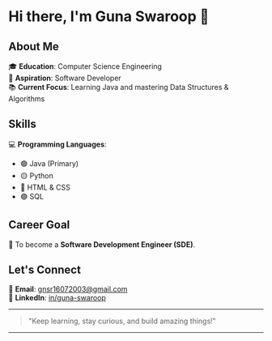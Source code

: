 # Hi there, I'm Guna Swaroop 👋


## About Me

🎓 **Education**: Computer Science Engineering  
🚀 **Aspiration**: Software Developer  
📚 **Current Focus**: Learning Java and mastering Data Structures & Algorithms  

## Skills

💻 **Programming Languages**:  
- 🟢 Java (Primary)  
- 🟡 Python  
- 🔵 HTML & CSS  
- 🟣 SQL  

## Career Goal

🎯 To become a **Software Development Engineer (SDE)**.

## Let's Connect

📧 **Email**: [gnsr16072003@gmail.com](mailto:gnsr16072003@gmail.com)  
🔗 **LinkedIn**: [in/guna-swaroop](https://www.linkedin.com/in/guna-swaroop)

---

> "Keep learning, stay curious, and build amazing things!"

---
